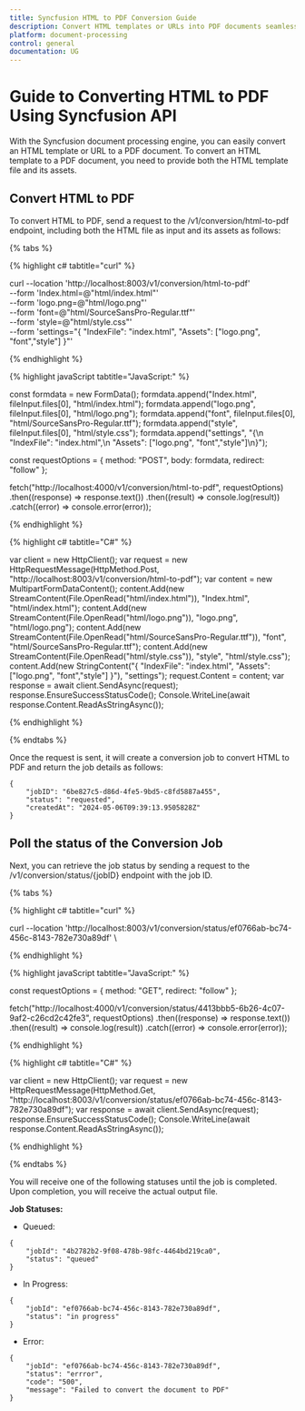 ```yaml
---
title: Syncfusion HTML to PDF Conversion Guide
description: Convert HTML templates or URLs into PDF documents seamlessly using Syncfusion's document processing engine. Simplify the process by including HTML files and associated assets.
platform: document-processing
control: general
documentation: UG
---
```

# Guide to Converting HTML to PDF Using Syncfusion API

With the Syncfusion document processing engine, you can easily convert an HTML template or URL to a PDF document. To convert an HTML template to a PDF document, you need to provide both the HTML template file and its assets.

## Convert HTML to PDF

To convert HTML to PDF, send a request to the /v1/conversion/html-to-pdf endpoint, including both the HTML file as input and its assets as follows:

{% tabs %}

{% highlight c# tabtitle="curl" %}

curl --location 'http://localhost:8003/v1/conversion/html-to-pdf' \
--form 'Index.html=@"html/index.html"' \
--form 'logo.png=@"html/logo.png"' \
--form 'font=@"html/SourceSansPro-Regular.ttf"' \
--form 'style=@"html/style.css"' \
--form 'settings="{
  \"IndexFile\": \"index.html\",
  \"Assets\": [\"logo.png\", \"font\",\"style\"]
}"'

{% endhighlight %}

{% highlight javaScript tabtitle="JavaScript:" %}

const formdata = new FormData();
formdata.append("Index.html", fileInput.files[0], "html/index.html");
formdata.append("logo.png", fileInput.files[0], "html/logo.png");
formdata.append("font", fileInput.files[0], "html/SourceSansPro-Regular.ttf");
formdata.append("style", fileInput.files[0], "html/style.css");
formdata.append("settings", "{\n  \"IndexFile\": \"index.html\",\n  \"Assets\": [\"logo.png\", \"font\",\"style\"]\n}");

const requestOptions = {
  method: "POST",
  body: formdata,
  redirect: "follow"
};

fetch("http://localhost:4000/v1/conversion/html-to-pdf", requestOptions)
  .then((response) => response.text())
  .then((result) => console.log(result))
  .catch((error) => console.error(error));

{% endhighlight %} 

{% highlight c# tabtitle="C#" %}

var client = new HttpClient();
var request = new HttpRequestMessage(HttpMethod.Post, "http://localhost:8003/v1/conversion/html-to-pdf");
var content = new MultipartFormDataContent();
content.Add(new StreamContent(File.OpenRead("html/index.html")), "Index.html", "html/index.html");
content.Add(new StreamContent(File.OpenRead("html/logo.png")), "logo.png", "html/logo.png");
content.Add(new StreamContent(File.OpenRead("html/SourceSansPro-Regular.ttf")), "font", "html/SourceSansPro-Regular.ttf");
content.Add(new StreamContent(File.OpenRead("html/style.css")), "style", "html/style.css");
content.Add(new StringContent("{
  \"IndexFile\": \"index.html\",
  \"Assets\": [\"logo.png\", \"font\",\"style\"]
}"), "settings");
request.Content = content;
var response = await client.SendAsync(request);
response.EnsureSuccessStatusCode();
Console.WriteLine(await response.Content.ReadAsStringAsync());

{% endhighlight %} 

{% endtabs %}

Once the request is sent, it will create a conversion job to convert HTML to PDF and return the job details as follows:

```
{
    "jobID": "6be827c5-d86d-4fe5-9bd5-c8fd5887a455",
    "status": "requested",
    "createdAt": "2024-05-06T09:39:13.9505828Z"
}
```

## Poll the status of the Conversion Job

Next, you can retrieve the job status by sending a request to the /v1/conversion/status/{jobID} endpoint with the job ID.

{% tabs %}

{% highlight c# tabtitle="curl" %}

curl --location 'http://localhost:8003/v1/conversion/status/ef0766ab-bc74-456c-8143-782e730a89df' \

{% endhighlight %}

{% highlight javaScript tabtitle="JavaScript:" %}

const requestOptions = {
  method: "GET",
  redirect: "follow"
};

fetch("http://localhost:4000/v1/conversion/status/4413bbb5-6b26-4c07-9af2-c26cd2c42fe3", requestOptions)
  .then((response) => response.text())
  .then((result) => console.log(result))
  .catch((error) => console.error(error));

{% endhighlight %} 

{% highlight c# tabtitle="C#" %}

var client = new HttpClient();
var request = new HttpRequestMessage(HttpMethod.Get, "http://localhost:8003/v1/conversion/status/ef0766ab-bc74-456c-8143-782e730a89df");
var response = await client.SendAsync(request);
response.EnsureSuccessStatusCode();
Console.WriteLine(await response.Content.ReadAsStringAsync());

{% endhighlight %} 

{% endtabs %}

You will receive one of the following statuses until the job is completed. Upon completion, you will receive the actual output file.

**Job Statuses:**

- Queued:

```
{
    "jobId": "4b2782b2-9f08-478b-98fc-4464bd219ca0",
    "status": "queued"
}
```
- In Progress:

```
{
    "jobId": "ef0766ab-bc74-456c-8143-782e730a89df",
    "status": "in progress"
}
```
- Error:

```
{
    "jobId": "ef0766ab-bc74-456c-8143-782e730a89df",
    "status": "errror",
    "code": "500",
    "message": "Failed to convert the document to PDF"        
}
```
